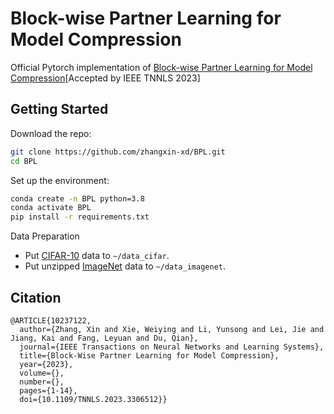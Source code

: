# Block-wise Partner Learning for Model Compression
Official Pytorch implementation of [Block-wise Partner Learning for Model Compression](https://ieeexplore.ieee.org/abstract/document/10237122)[Accepted by IEEE TNNLS 2023]
## Getting Started

Download the repo:

```bash
git clone https://github.com/zhangxin-xd/BPL.git
cd BPL
```
Set up the environment:

```bash
conda create -n BPL python=3.8
conda activate BPL
pip install -r requirements.txt
```
Data Preparation

- Put [CIFAR-10](https://www.cs.toronto.edu/~kriz/cifar.html) data to `~/data_cifar`.
- Put unzipped [ImageNet](https://www.image-net.org/) data to `~/data_imagenet`.

## Citation
```
@ARTICLE{10237122,
  author={Zhang, Xin and Xie, Weiying and Li, Yunsong and Lei, Jie and Jiang, Kai and Fang, Leyuan and Du, Qian},
  journal={IEEE Transactions on Neural Networks and Learning Systems}, 
  title={Block-Wise Partner Learning for Model Compression}, 
  year={2023},
  volume={},
  number={},
  pages={1-14},
  doi={10.1109/TNNLS.2023.3306512}}
```


